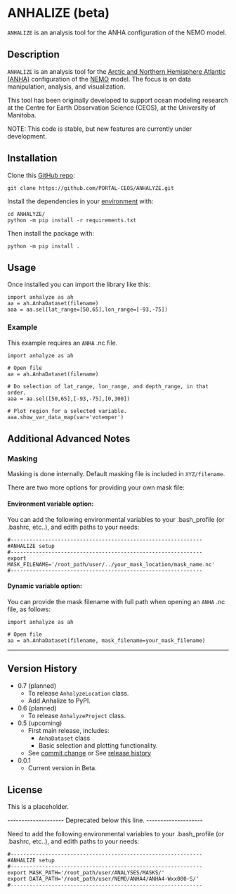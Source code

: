 # ANHALIZE  (beta)

`ANHALIZE` is an analysis tool for the ANHA configuration of the NEMO model.

## Description

`ANHALIZE` is an analysis tool for the 
[Arctic and Northern Hemisphere Atlantic (ANHA)](https://canadian-nemo-ocean-modelling-forum-commuity-of-practice.readthedocs.io/en/latest/Institutions/UofA/Configurations/ANHA4/index.html) 
configuration of the [NEMO](https://www.nemo-ocean.eu/) model. The focus is on data manipulation, analysis, and visualization. 

This tool has been originally developed to support ocean modeling research at the 
Centre for Earth Observation Science (CEOS), at the University of Manitoba. 

NOTE: This code is stable, but new features are currently under development.


## Installation

Clone this [GitHub repo](https://github.com/PORTAL-CEOS/ANHALIZE): 

```
git clone https://github.com/PORTAL-CEOS/ANHALYZE.git
```

Install the dependencies in your [environment](https://conda.io/projects/conda/en/latest/user-guide/tasks/manage-environments.html) with:

```
cd ANHALYZE/
python -m pip install -r requirements.txt
```

Then install the package with:

```
python -m pip install .
```


## Usage

Once installed you can import the library like this:

```
import anhalyze as ah
aa = ah.AnhaDataset(filename)
aaa = aa.sel(lat_range=[50,65],lon_range=[-93,-75])
```


### Example 

This  example requires an `ANHA` .nc file.

```
import anhalyze as ah

# Open file
aa = ah.AnhaDataset(filename)

# Do selection of lat_range, lon_range, and depth_range, in that order.
aaa = aa.sel([50,65],[-93,-75],[0,300])

# Plot region for a selected variable.
aaa.show_var_data_map(var='votemper')
``` 

## Additional Advanced Notes

### Masking

Masking is done internally. Default masking file is included in `XYZ/filename`.

There are two more options for providing your own mask file:
 
#### Environment variable option:

You can add the following environmental variables to your .bash_profile (or .bashrc, etc..), 
and edith paths to your needs:
``` 
#------------------------------------------------------------- 
#ANHALIZE setup
#-------------------------------------------------------------
export MASK_FILENAME='/root_path/user/../your_mask_location/mask_name.nc'
#-------------------------------------------------------------
```

#### Dynamic variable option:

You can provide the mask filename with full path when opening
an `ANHA` .nc file, as follows:

```
import anhalyze as ah

# Open file
aa = ah.AnhaDataset(filename, mask_filename=your_mask_filename)
```





-----
## Version History

* 0.7 (planned)
    * To release `AnhalyzeLocation` class.
    * Add Anhalize to PyPI.
* 0.6 (planned)
    * To release `AnhalyzeProject` class.
* 0.5 (upcoming)
    * First main release, includes:
      * `AnhaDataset` class
      * Basic selection and plotting functionality. 
    * See [commit change]() or See [release history]()
* 0.0.1
    * Current version in Beta. 

## License

This is a placeholder.



-------------------- Deprecated below this line. --------------------


Need to add the following environmental variables to your .bash_profile (or .bashrc, etc..), 
and edith paths to your needs:
``` 
#------------------------------------------------------------- 
#ANHALIZE setup
#-------------------------------------------------------------
export MASK_PATH='/root_path/user/ANALYSES/MASKS/'
export DATA_PATH='/root_path/user/NEMO/ANHA4/ANHA4-Wxx000-S/'
#-------------------------------------------------------------
```


